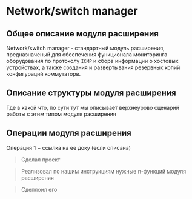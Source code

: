 # Network/switch manager

## Общее описание модуля расширения

Network/switch manager - стандартный модуль расширения, предназначеный для обеспечения функционала мониторинга оборудования по протоколу `ICMP` и сбора информации о хостовых устройствах, а также создания и развертывания резервных копий конфигураций коммутаторв.  

## Описание структуры модуля расширения

Где в какой что, по сути тут мы описывает верхнеурово сценарий работы с этим типом модуля расширения

## Операции модуля расширения

Операция 1 + ссылка на ее доку (если описана)


> Сделал проект

> Реализовал по нашим инструкциям нужные n-функций модуля расширения

> Сдеплоил его